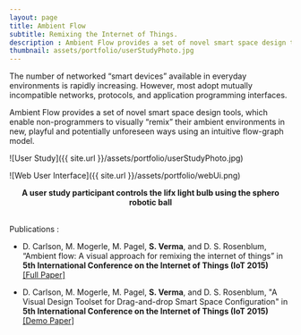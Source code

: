 ```yaml
---
layout: page
title: Ambient Flow
subtitle: Remixing the Internet of Things.
description : Ambient Flow provides a set of novel smart space design tools, which enable non-programmers to visually “remix” their ambient environments in new, playful and potentially unforeseen ways using an intuitive flow-graph model.
thumbnail: assets/portfolio/userStudyPhoto.jpg
---
```


The number of networked “smart devices” available in everyday environments is rapidly increasing. However, most adopt mutually incompatible networks, protocols, and application programming interfaces. 

Ambient Flow provides a set of novel smart space design tools, which enable non-programmers to visually “remix” their ambient environments in new, playful and potentially unforeseen ways using an intuitive flow-graph model.

![User Study]({{ site.url }}/assets/portfolio/userStudyPhoto.jpg)

![Web User Interface]({{ site.url }}/assets/portfolio/webUi.png)

<center> 
	<strong>
		A user study participant controls the lifx light bulb using the sphero robotic ball
	</strong>
</center>
<br/>

Publications : 

* D. Carlson, M. Mogerle, M. Pagel, <strong>S. Verma</strong>, and D. S. Rosenblum, “Ambient flow: A
visual approach for remixing the internet of things” in <strong>5th International
Conference on the Internet of Things (IoT 2015) </strong> <br/> [[Full Paper]]({{site.url}}/assets/portfolio/papers/Ambient_Flow.pdf)

* D. Carlson, M. Mogerle, M. Pagel, <strong>S. Verma</strong>, and D. S. Rosenblum, "A Visual Design Toolset for Drag-and-drop Smart Space Configuration" 
in <strong>5th International Conference on the Internet of Things (IoT 2015) </strong> <br/> [[Demo Paper]]({{site.url}}/assets/portfolio/papers/Demo_Ambient_Flow.pdf)

